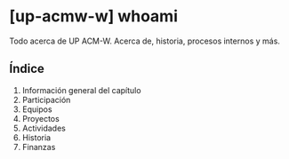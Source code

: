 # [up-acmw-w] whoami
Todo acerca de UP ACM-W. Acerca de, historia, procesos internos y más.

## Índice
1. Información general del capítulo
2. Participación
3. Equipos
4. Proyectos
5. Actividades
6. Historia
7. Finanzas
